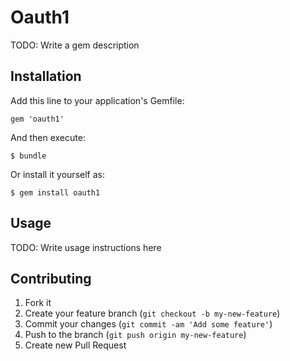 # Oauth1

TODO: Write a gem description

## Installation

Add this line to your application's Gemfile:

    gem 'oauth1'

And then execute:

    $ bundle

Or install it yourself as:

    $ gem install oauth1

## Usage

TODO: Write usage instructions here

## Contributing

1. Fork it
2. Create your feature branch (`git checkout -b my-new-feature`)
3. Commit your changes (`git commit -am 'Add some feature'`)
4. Push to the branch (`git push origin my-new-feature`)
5. Create new Pull Request
